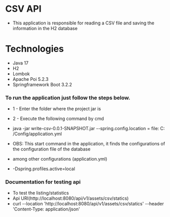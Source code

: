 # CSV API

- This application is responsible for reading a CSV file and saving the information in the H2 database

# Technologies

- Java 17
- H2
- Lombok
- Apache Poi 5.2.3
- Springframework Boot 3.2.2

### To run the application just follow the steps below.

- 1 - Enter the folder where the project jar is
- 2 - Execute the following command by cmd

- java -jar write-csv-0.0.1-SNAPSHOT.jar --spring.config.location = file: C: /Config/application.yml
- OBS: This start command in the application, it finds the configurations of the configuration file of the database
- among other configurations (application.yml)
- -Dspring.profiles.active=local

### Documentation for testing api
- To test the listing/statistics
- Api URI(http://localhost:8080/api/v1/assets/csv/statics) 
- curl --location 'http://localhost:8080/api/v1/assets/csv/statics' \--header 'Content-Type: application/json'
